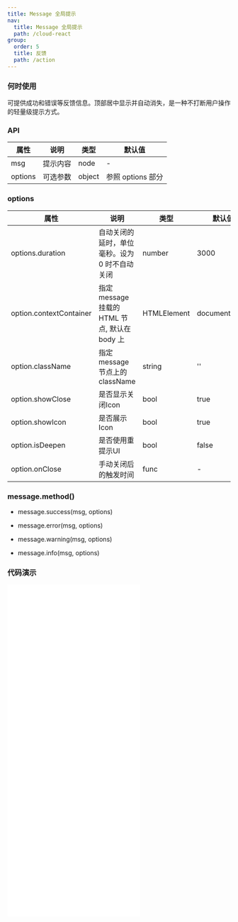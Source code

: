 ```yaml
---
title: Message 全局提示
nav:
  title: Message 全局提示
  path: /cloud-react
group:
  order: 5
  title: 反馈
  path: /action
---
```


### 何时使用

可提供成功和错误等反馈信息。顶部居中显示并自动消失，是一种不打断用户操作的轻量级提示方式。

### API

| 属性    | 说明     | 类型   | 默认值            |
| ------- | -------- | ------ | ----------------- |
| msg     | 提示内容 | node   | -                 |
| options | 可选参数 | object | 参照 options 部分 |

### options

| 属性                    | 说明                                          | 类型        | 默认值        |
| ----------------------- | --------------------------------------------- | ----------- | ------------- |
| options.duration        | 自动关闭的延时，单位毫秒。设为 0 时不自动关闭 | number      | 3000          |
| option.contextContainer | 指定 message 挂载的 HTML 节点, 默认在 body 上 | HTMLElement | document.body |
| option.className        | 指定 message 节点上的className | string | '' |
| option.showClose        | 是否显示关闭Icon | bool | true |
| option.showIcon         | 是否展示Icon | bool | true |
| option.isDeepen          | 是否使用重提示UI | bool | false |
| option.onClose        | 手动关闭后的触发时间 | func | - |

### message.method()

-   message.success(msg, options)

-   message.error(msg, options)

-   message.warning(msg, options)

-   message.info(msg, options)

### 代码演示 

<embed src="@components/message/demos/basic-message.md" /> 

<embed src="@components/message/demos/basic-deepen-message.md" /> 

<embed src="@components/message/demos/basic-close-message.md" /> 

<embed src="@components/message/demos/basic-noicon-message.md" /> 

<embed src="@components/message/demos/contextContainer.md" /> 

